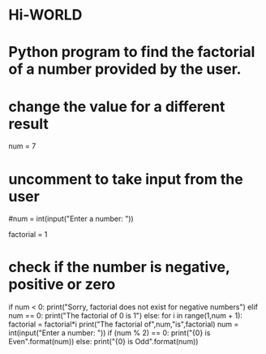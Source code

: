 # Hi-WORLD


# Python program to find the factorial of a number provided by the user.

# change the value for a different result
num = 7

# uncomment to take input from the user
#num = int(input("Enter a number: "))

factorial = 1

# check if the number is negative, positive or zero
if num < 0:
   print("Sorry, factorial does not exist for negative numbers")
elif num == 0:
   print("The factorial of 0 is 1")
else:
   for i in range(1,num + 1):
       factorial = factorial*i
   print("The factorial of",num,"is",factorial)
num = int(input("Enter a number: "))
if (num % 2) == 0:
   print("{0} is Even".format(num))
else:
   print("{0} is Odd".format(num))
